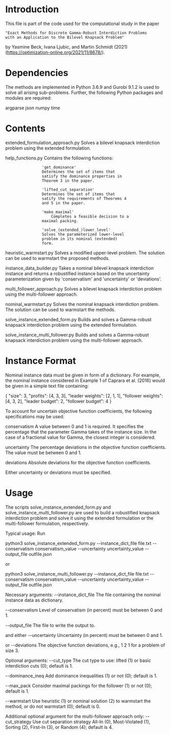 # Introduction
This file is part of the code used for the computational study in the paper

    "Exact Methods for Discrete Gamma-Robust Interdiction Problems 
    with an Application to the Bilevel Knapsack Problem"

by Yasmine Beck, Ivana Ljubic, and Martin Schmidt (2021)
(https://optimization-online.org/2021/11/8678/).

# Dependencies
The methods are implemented in Python 3.6.9 and Gurobi 9.1.2 
is used to solve all arising sub-problems.
Further, the following Python packages and modules are required:

   argparse
   json
   numpy
   time

# Contents
extended_formulation_approach.py    Solves a bilevel knapsack interdiction
				    problem using the extended formulation.

help_functions.py		    Contains the following functions:

				    'get_dominance'
				    Determines the set of items that
				    satisfy the dominance properties in
				    Theorem 3 in the paper.

				    'lifted_cut_separation'
				    Determines the set of items that
				    satify the requirements of Theorems 4
				    and 5 in the paper.

				    'make_maximal'
    				    Completes a feasible decision to a
				    maximal packing.

				    'solve_(extended_)lower_level'
				    Solves the parameterized lower-level
				    problem in its nominal (extended)
				    form.

heuristic_warmstart.py		    Solves a modified upper-level problem.
				    The solution can be used to warmstart
				    the proposed methods.

instance_data_builder.py	    Takes a nominal bilevel knapsack
				    interdiction instance and returns a
				    robustified instance based on the
				    uncertainty parameterization given
				    by 'conservatism' and 'uncertainty'
				    or 'deviations'.

multi_follower_approach.py	    Solves a bilevel knapsack interdiction
				    problem using the multi-follower approach.

nominal_warmstart.py		    Solves the nominal knapsack interdiction
				    problem. The solution can be used to
				    warmstart the methods.

solve_instance_extended_form.py	    Builds and solves a Gamma-robust knapsack
				    interdiction problem using the extended
				    formulation.

solve_instance_multi_follower.py    Builds and solves a Gamma-robust knapsack
				    interdiction problem using the
				    multi-follower approach.

# Instance Format
Nominal instance data must be given in form of a dictionary.
For example, the nominal instance considered in Example 1 of
Caprara et al. (2016) would be given in a simple text file containing:

{
"size": 3,
"profits": [4, 3, 3],
"leader weights": [2, 1, 1],
"follower weights": [4, 3, 2],
"leader budget": 2,
"follower budget": 4
}

To account for uncertain objective function coefficients, the following
specifications may be used:

conservatism			A value between 0 and 1 is required.
				It specifies the percentage that the parameter
				Gamma takes of the instance size.
				In the case of a fractional value for Gamma,
				the closest integer is considered.

uncertainty			The percentage deviations in the objective
				function coefficients.
				The value must be between 0 and 1.

deviations			Absolute deviations for the objective
				function coefficients.

Either uncertainty or deviations must be specified.

# Usage
The scripts solve_instance_extended_form.py and solve_instance_multi_follower.py
are used to build a robustified knapsack interdiction problem and solve it
using the extended formulation or the multi-follower formulation, respectively.

Typical usage:
Run
    
python3 solve_instance_extended_form.py --instance_dict_file file.txt --conservatism conservatism_value --uncertainty uncertainty_value --output_file outfile.json

or

python3 solve_instance_multi_follower.py --instance_dict_file file.txt --conservatism conservatism_value --uncertainty uncertainty_value --output_file outfile.json

Necessary arguments:
--instance_dict_file		The file containing the nominal instance data
				as dictionary.

--conservatism			Level of conservatism (in percent)
				must be between 0 and 1.

--output_file			The file to write the output to.

and either
--uncertainty			Uncertainty (in percent)
				must be between 0 and 1.

or
--deviations			The objective function deviations,
				e.g., 1 2 1 for a problem of size 3.


Optional arguments:
--cut_type			The cut type to use: lifted (1)
				or basic interdiction cuts (0);
				default is 1.

--dominance_ineq		Add dominance inequalities (1) or not (0);
				default is 1.

--max_pack			Consider maximal packings for the follower (1)
				or not (0); default is 1.

--warmstart			Use heuristic (1) or nominal solution (2)
				to warmstart the method,
				or do not warmstart (0);
				default is 0.

Additional optional argument for the multi-follower approach only:
--cut_strategy	    	     	Use cut separation strategy All-In (0),
				Most-Violated (1), Sorting (2),
				First-In (3), or Random (4);
				default is 4.